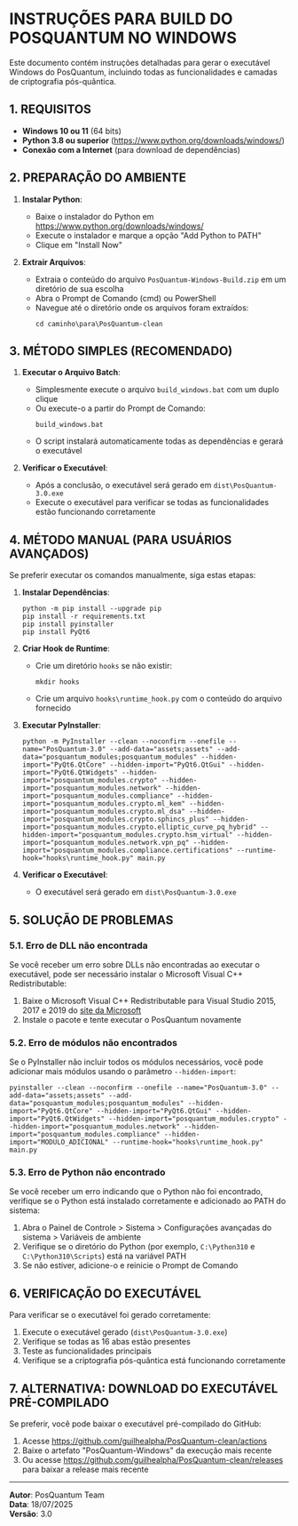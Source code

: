 # INSTRUÇÕES PARA BUILD DO POSQUANTUM NO WINDOWS

Este documento contém instruções detalhadas para gerar o executável Windows do PosQuantum, incluindo todas as funcionalidades e camadas de criptografia pós-quântica.

## 1. REQUISITOS

- **Windows 10 ou 11** (64 bits)
- **Python 3.8 ou superior** (https://www.python.org/downloads/windows/)
- **Conexão com a Internet** (para download de dependências)

## 2. PREPARAÇÃO DO AMBIENTE

1. **Instalar Python**:
   - Baixe o instalador do Python em https://www.python.org/downloads/windows/
   - Execute o instalador e marque a opção "Add Python to PATH"
   - Clique em "Install Now"

2. **Extrair Arquivos**:
   - Extraia o conteúdo do arquivo `PosQuantum-Windows-Build.zip` em um diretório de sua escolha
   - Abra o Prompt de Comando (cmd) ou PowerShell
   - Navegue até o diretório onde os arquivos foram extraídos:
     ```
     cd caminho\para\PosQuantum-clean
     ```

## 3. MÉTODO SIMPLES (RECOMENDADO)

1. **Executar o Arquivo Batch**:
   - Simplesmente execute o arquivo `build_windows.bat` com um duplo clique
   - Ou execute-o a partir do Prompt de Comando:
     ```
     build_windows.bat
     ```
   - O script instalará automaticamente todas as dependências e gerará o executável

2. **Verificar o Executável**:
   - Após a conclusão, o executável será gerado em `dist\PosQuantum-3.0.exe`
   - Execute o executável para verificar se todas as funcionalidades estão funcionando corretamente

## 4. MÉTODO MANUAL (PARA USUÁRIOS AVANÇADOS)

Se preferir executar os comandos manualmente, siga estas etapas:

1. **Instalar Dependências**:
   ```
   python -m pip install --upgrade pip
   pip install -r requirements.txt
   pip install pyinstaller
   pip install PyQt6
   ```

2. **Criar Hook de Runtime**:
   - Crie um diretório `hooks` se não existir:
     ```
     mkdir hooks
     ```
   - Crie um arquivo `hooks\runtime_hook.py` com o conteúdo do arquivo fornecido

3. **Executar PyInstaller**:
   ```
   python -m PyInstaller --clean --noconfirm --onefile --name="PosQuantum-3.0" --add-data="assets;assets" --add-data="posquantum_modules;posquantum_modules" --hidden-import="PyQt6.QtCore" --hidden-import="PyQt6.QtGui" --hidden-import="PyQt6.QtWidgets" --hidden-import="posquantum_modules.crypto" --hidden-import="posquantum_modules.network" --hidden-import="posquantum_modules.compliance" --hidden-import="posquantum_modules.crypto.ml_kem" --hidden-import="posquantum_modules.crypto.ml_dsa" --hidden-import="posquantum_modules.crypto.sphincs_plus" --hidden-import="posquantum_modules.crypto.elliptic_curve_pq_hybrid" --hidden-import="posquantum_modules.crypto.hsm_virtual" --hidden-import="posquantum_modules.network.vpn_pq" --hidden-import="posquantum_modules.compliance.certifications" --runtime-hook="hooks\runtime_hook.py" main.py
   ```

4. **Verificar o Executável**:
   - O executável será gerado em `dist\PosQuantum-3.0.exe`

## 5. SOLUÇÃO DE PROBLEMAS

### 5.1. Erro de DLL não encontrada

Se você receber um erro sobre DLLs não encontradas ao executar o executável, pode ser necessário instalar o Microsoft Visual C++ Redistributable:

1. Baixe o Microsoft Visual C++ Redistributable para Visual Studio 2015, 2017 e 2019 do [site da Microsoft](https://support.microsoft.com/en-us/help/2977003/the-latest-supported-visual-c-downloads)
2. Instale o pacote e tente executar o PosQuantum novamente

### 5.2. Erro de módulos não encontrados

Se o PyInstaller não incluir todos os módulos necessários, você pode adicionar mais módulos usando o parâmetro `--hidden-import`:

```
pyinstaller --clean --noconfirm --onefile --name="PosQuantum-3.0" --add-data="assets;assets" --add-data="posquantum_modules;posquantum_modules" --hidden-import="PyQt6.QtCore" --hidden-import="PyQt6.QtGui" --hidden-import="PyQt6.QtWidgets" --hidden-import="posquantum_modules.crypto" --hidden-import="posquantum_modules.network" --hidden-import="posquantum_modules.compliance" --hidden-import="MODULO_ADICIONAL" --runtime-hook="hooks\runtime_hook.py" main.py
```

### 5.3. Erro de Python não encontrado

Se você receber um erro indicando que o Python não foi encontrado, verifique se o Python está instalado corretamente e adicionado ao PATH do sistema:

1. Abra o Painel de Controle > Sistema > Configurações avançadas do sistema > Variáveis de ambiente
2. Verifique se o diretório do Python (por exemplo, `C:\Python310` e `C:\Python310\Scripts`) está na variável PATH
3. Se não estiver, adicione-o e reinicie o Prompt de Comando

## 6. VERIFICAÇÃO DO EXECUTÁVEL

Para verificar se o executável foi gerado corretamente:

1. Execute o executável gerado (`dist\PosQuantum-3.0.exe`)
2. Verifique se todas as 16 abas estão presentes
3. Teste as funcionalidades principais
4. Verifique se a criptografia pós-quântica está funcionando corretamente

## 7. ALTERNATIVA: DOWNLOAD DO EXECUTÁVEL PRÉ-COMPILADO

Se preferir, você pode baixar o executável pré-compilado do GitHub:

1. Acesse https://github.com/guilhealpha/PosQuantum-clean/actions
2. Baixe o artefato "PosQuantum-Windows" da execução mais recente
3. Ou acesse https://github.com/guilhealpha/PosQuantum-clean/releases para baixar a release mais recente

---

**Autor**: PosQuantum Team  
**Data**: 18/07/2025  
**Versão**: 3.0

